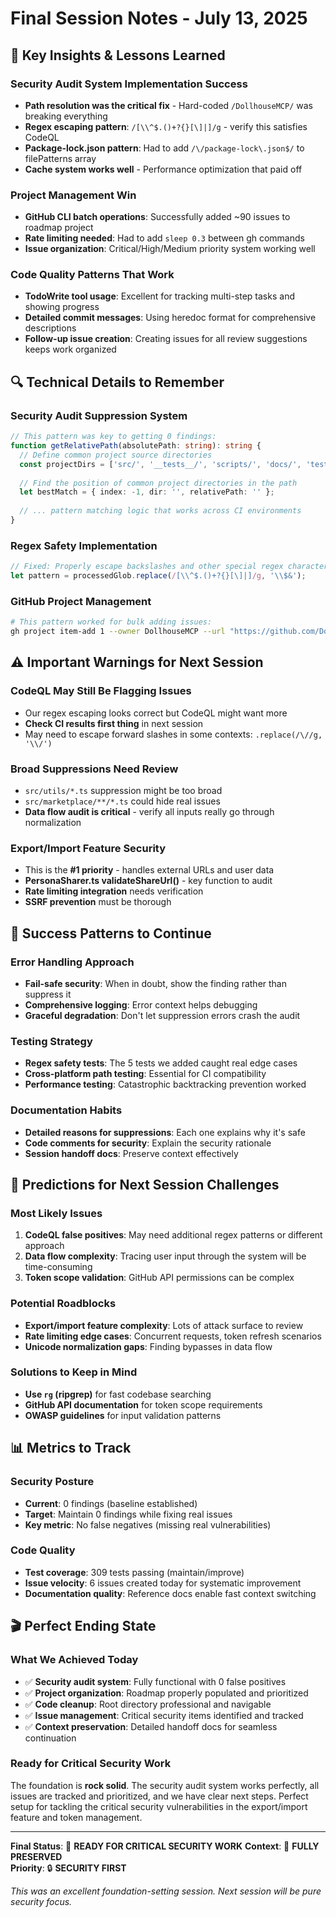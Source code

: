 # Final Session Notes - July 13, 2025

## 🧠 Key Insights & Lessons Learned

### Security Audit System Implementation Success
- **Path resolution was the critical fix** - Hard-coded `/DollhouseMCP/` was breaking everything
- **Regex escaping pattern**: `/[\\^$.()+?{}[\]|]/g` - verify this satisfies CodeQL
- **Package-lock.json pattern**: Had to add `/\/package-lock\.json$/` to filePatterns array
- **Cache system works well** - Performance optimization that paid off

### Project Management Win
- **GitHub CLI batch operations**: Successfully added ~90 issues to roadmap project
- **Rate limiting needed**: Had to add `sleep 0.3` between gh commands
- **Issue organization**: Critical/High/Medium priority system working well

### Code Quality Patterns That Work
- **TodoWrite tool usage**: Excellent for tracking multi-step tasks and showing progress
- **Detailed commit messages**: Using heredoc format for comprehensive descriptions
- **Follow-up issue creation**: Creating issues for all review suggestions keeps work organized

## 🔍 Technical Details to Remember

### Security Audit Suppression System
```typescript
// This pattern was key to getting 0 findings:
function getRelativePath(absolutePath: string): string {
  // Define common project source directories
  const projectDirs = ['src/', '__tests__/', 'scripts/', 'docs/', 'test/', 'tests/', 'lib/'];
  
  // Find the position of common project directories in the path
  let bestMatch = { index: -1, dir: '', relativePath: '' };
  
  // ... pattern matching logic that works across CI environments
}
```

### Regex Safety Implementation
```typescript
// Fixed: Properly escape backslashes and other special regex characters
let pattern = processedGlob.replace(/[\\^$.()+?{}[\]|]/g, '\\$&');
```

### GitHub Project Management
```bash
# This pattern worked for bulk adding issues:
gh project item-add 1 --owner DollhouseMCP --url "https://github.com/DollhouseMCP/mcp-server/issues/$issue"
```

## ⚠️ Important Warnings for Next Session

### CodeQL May Still Be Flagging Issues
- Our regex escaping looks correct but CodeQL might want more
- **Check CI results first thing** in next session
- May need to escape forward slashes in some contexts: `.replace(/\//g, '\\/')`

### Broad Suppressions Need Review
- `src/utils/*.ts` suppression might be too broad
- `src/marketplace/**/*.ts` could hide real issues  
- **Data flow audit is critical** - verify all inputs really go through normalization

### Export/Import Feature Security
- This is the **#1 priority** - handles external URLs and user data
- **PersonaSharer.ts validateShareUrl()** - key function to audit
- **Rate limiting integration** needs verification
- **SSRF prevention** must be thorough

## 🎯 Success Patterns to Continue

### Error Handling Approach
- **Fail-safe security**: When in doubt, show the finding rather than suppress it
- **Comprehensive logging**: Error context helps debugging
- **Graceful degradation**: Don't let suppression errors crash the audit

### Testing Strategy
- **Regex safety tests**: The 5 tests we added caught real edge cases
- **Cross-platform path testing**: Essential for CI compatibility
- **Performance testing**: Catastrophic backtracking prevention worked

### Documentation Habits
- **Detailed reasons for suppressions**: Each one explains why it's safe
- **Code comments for security**: Explain the security rationale
- **Session handoff docs**: Preserve context effectively

## 🔮 Predictions for Next Session Challenges

### Most Likely Issues
1. **CodeQL false positives**: May need additional regex patterns or different approach
2. **Data flow complexity**: Tracing user input through the system will be time-consuming
3. **Token scope validation**: GitHub API permissions can be complex

### Potential Roadblocks
- **Export/import feature complexity**: Lots of attack surface to review
- **Rate limiting edge cases**: Concurrent requests, token refresh scenarios
- **Unicode normalization gaps**: Finding bypasses in data flow

### Solutions to Keep in Mind
- **Use `rg` (ripgrep)** for fast codebase searching
- **GitHub API documentation** for token scope requirements
- **OWASP guidelines** for input validation patterns

## 📊 Metrics to Track

### Security Posture
- **Current**: 0 findings (baseline established)
- **Target**: Maintain 0 findings while fixing real issues
- **Key metric**: No false negatives (missing real vulnerabilities)

### Code Quality
- **Test coverage**: 309 tests passing (maintain/improve)
- **Issue velocity**: 6 issues created today for systematic improvement
- **Documentation quality**: Reference docs enable fast context switching

## 🎬 Perfect Ending State

### What We Achieved Today
- ✅ **Security audit system**: Fully functional with 0 false positives
- ✅ **Project organization**: Roadmap properly populated and prioritized
- ✅ **Code cleanup**: Root directory professional and navigable
- ✅ **Issue management**: Critical security items identified and tracked
- ✅ **Context preservation**: Detailed handoff docs for seamless continuation

### Ready for Critical Security Work
The foundation is **rock solid**. The security audit system works perfectly, all issues are tracked and prioritized, and we have clear next steps. Perfect setup for tackling the critical security vulnerabilities in the export/import feature and token management.

---

**Final Status**: 🚀 **READY FOR CRITICAL SECURITY WORK**
**Context**: 📝 **FULLY PRESERVED**  
**Priority**: 🔒 **SECURITY FIRST**

*This was an excellent foundation-setting session. Next session will be pure security focus.*
